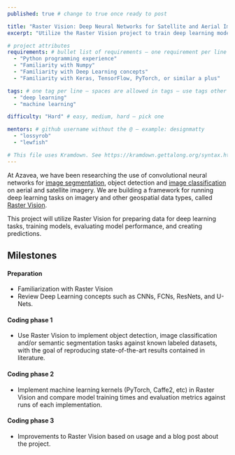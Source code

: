 ```yaml
---
published: true # change to true once ready to post

title: "Raster Vision: Deep Neural Networks for Satellite and Aerial Imagery" # project title inside quotes
excerpt: "Utilize the Raster Vision project to train deep learning models against geospatial imagery." # shows on project list page

# project attributes
requirements: # bullet list of requirements – one requirement per line – follow below format
  - "Python programming experience"
  - "Familiarity with Numpy"
  - "Familiarity with Deep Learning concepts"
  - "Familiarity with Keras, TensorFlow, PyTorch, or similar a plus"

tags: # one tag per line – spaces are allowed in tags – use tags other posts use – follow below format
  - "deep learning"
  - "machine learning"

difficulty: "Hard" # easy, medium, hard – pick one

mentors: # github username without the @ – example: designmatty
  - "lossyrob"
  - "lewfish"

# This file uses Kramdown. See https://kramdown.gettalong.org/syntax.html for syntax
---
```


At Azavea, we have been researching the use of convolutional neural networks for [image segmentation](https://www.azavea.com/blog/2017/05/30/deep-learning-on-aerial-imagery/), object detection and [image classification](https://www.azavea.com/blog/2018/01/03/amazon-deep-learning/) on aerial and satellite imagery. We are building a framework for running deep learning tasks on imagery and other geospatial data types, called [Raster Vision](https://github.com/azavea/raster-vision).

This project will utilize Raster Vision for preparing data for deep learning tasks, training models, evaluating model performance, and creating predictions.

## Milestones

#### Preparation

- Familiarization with Raster Vision
- Review Deep Learning concepts such as CNNs, FCNs, ResNets, and U-Nets.

#### Coding phase 1

- Use Raster Vision to implement object detection, image classification and/or semantic segmentation tasks against known labeled datasets, with the goal of reproducing state-of-the-art results contained in literature.

#### Coding phase 2

- Implement machine learning kernels (PyTorch, Caffe2, etc) in Raster Vision and compare model training times and evaluation metrics against runs of each implementation.

#### Coding phase 3

- Improvements to Raster Vision based on usage and a blog post about the project.

